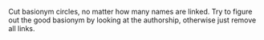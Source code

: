 Cut basionym circles, no matter how many names are linked.
Try to figure out the good basionym by looking at the authorship, otherwise just remove all links.